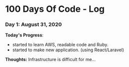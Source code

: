 # 100 Days Of Code - Log

### Day 1: August 31, 2020

**Today's Progress**:
- started to learn AWS, readable code and Ruby.
- started to make new application. (using React/Laravel)

**Thoughts:**
Infrastructure is difficult for me...
